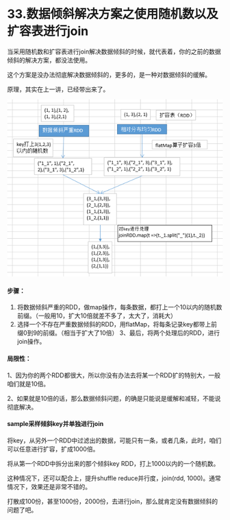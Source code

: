 # 33.数据倾斜解决方案之使用随机数以及扩容表进行join

当采用随机数和扩容表进行join解决数据倾斜的时候，就代表着，你的之前的数据倾斜的解决方案，都没法使用。

这个方案是没办法彻底解决数据倾斜的，更多的，是一种对数据倾斜的缓解。

原理，其实在上一讲，已经带出来了。

![](assets/33.jpg)

#### 步骤：

1. 将数据倾斜严重的RDD，做map操作，每条数据，都打上一个10以内的随机数前缀。（一般用10，扩大10倍就差不多了，太大了，消耗大）
2. 选择一个不存在严重数据倾斜的RDD，用flatMap，将每条记录key都带上前缀0到9的前缀。（相当于扩大了10倍）
3、最后，将两个处理后的RDD，进行join操作。

#### 局限性：

1、因为你的两个RDD都很大，所以你没有办法去将某一个RDD扩的特别大，一般咱们就是10倍。

2、如果就是10倍的话，那么数据倾斜问题，的确是只能说是缓解和减轻，不能说彻底解决。

#### sample采样倾斜key并单独进行join

将key，从另外一个RDD中过滤出的数据，可能只有一条，或者几条，此时，咱们可以任意进行扩容，扩成1000倍。

将从第一个RDD中拆分出来的那个倾斜key RDD，打上1000以内的一个随机数。

这种情况下，还可以配合上，提升shuffle reduce并行度，join(rdd, 1000)。通常情况下，效果还是非常不错的。

打散成100份，甚至1000份，2000份，去进行join，那么就肯定没有数据倾斜的问题了吧。
